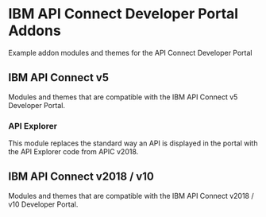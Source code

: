 # IBM API Connect Developer Portal Addons
Example addon modules and themes for the API Connect Developer Portal

## IBM API Connect v5
Modules and themes that are compatible with the IBM API Connect v5 Developer Portal.

### API Explorer
This module replaces the standard way an API is displayed in the portal with the API Explorer code from APIC v2018.

## IBM API Connect v2018 / v10
Modules and themes that are compatible with the IBM API Connect v2018 / v10 Developer Portal.
